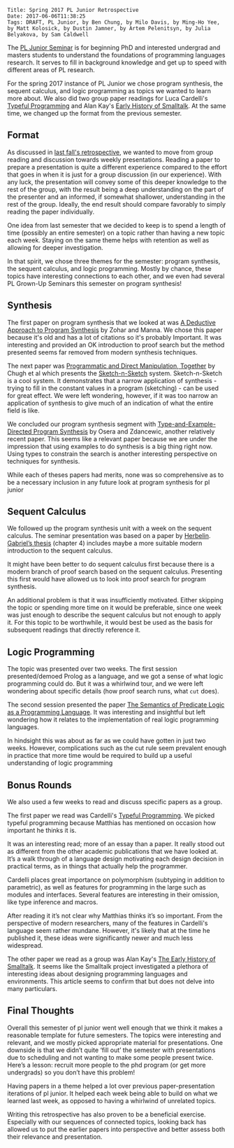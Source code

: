     Title: Spring 2017 PL Junior Retrospective
    Date: 2017-06-06T11:38:25
    Tags: DRAFT, PL Junior, by Ben Chung, by Milo Davis, by Ming-Ho Yee, by Matt Kolosick, by Dustin Jamner, by Artem Pelenitsyn, by Julia Belyakova, by Sam Caldwell

The [PL Junior Seminar][pljunior] is for beginning PhD and interested
undergrad and masters students to understand the foundations of
programming languages research. It serves to fill in background
knowledge and get up to speed with different areas of PL research.

For the spring 2017 instance of PL Junior we chose program synthesis,
the sequent calculus, and logic programming as topics we wanted to
learn more about. We also did two group paper readings for Luca
Cardelli's [Typeful Programming][typeful] and Alan Kay's
[Early History of Smalltalk][smalltalk]. At the same time, we changed
up the format from the previous semester.

<!-- more -->


## Format

As discussed in [last fall's retrospective][fall16retro], we wanted to
move from group reading and discussion towards weekly presentations.
Reading a paper to prepare a presentation is quite a different
experience compared to the effort that goes in when it is just for a
group discussion (in our experience). With any luck, the presentation
will convey some of this deeper knowledge to the rest of the group,
with the result being a deep understanding on the part of the
presenter and an informed, if somewhat shallower, understanding in the
rest of the group. Ideally, the end result should compare favorably to
simply reading the paper individually.

One idea from last semester that we decided to keep is to spend a
length of time (possibly an entire semester) on a topic rather than
having a new topic each week. Staying on the same theme helps with
retention as well as allowing for deeper investigation.

In that spirit, we chose three themes for the semester: program
synthesis, the sequent calculus, and logic programming. Mostly by
chance, these topics have interesting connections to each other, and
we even had several PL Grown-Up Seminars this semester on program
synthesis!

## Synthesis

The first paper on program synthesis that we looked at was
[A Deductive Approach to Program Synthesis][deductive] by Zohar and
Manna. We chose this paper because it's old and has a lot of citations
so it's probably Important. It was interesting and provided an OK
introduction to proof search but the method presented seems far
removed from modern synthesis techniques.

The next paper was
[Programmatic and Direct Manipulation, Together][progdirect] by Chugh
et al which presents the [Sketch-n-Sketch][sketchnsketch] system.
Sketch-n-Sketch is a cool system. It demonstrates that a narrow
application of synthesis - trying to fill in the constant values in a
program (sketching) - can be used for great effect. We were left
wondering, however, if it was too narrow an application of synthesis
to give much of an indication of what the entire field is like.

We concluded our program synthesis segment with
[Type-and-Example-Directed Program Synthesis][typeandexample] by Osera
and Zdancewic, another relatively recent paper. This seems like a
relevant paper because we are under the impression that using examples
to do synthesis is a big thing right now. Using types to constrain the
search is another interesting perspective on techniques for synthesis.

While each of theses papers had merits, none was so comprehensive as
to be a necessary inclusion in any future look at program synthesis
for pl junior

## Sequent Calculus

We followed up the program synthesis unit with a week on the sequent
calculus. The seminar presentation was based on a paper by
[Herbelin][Herbelin]. [Gabriel’s thesis][gab] (chapter 4) includes
maybe a more suitable modern introduction to the sequent calculus.

It might have been better to do sequent calculus first because there
is a modern branch of proof search based on the sequent calculus.
Presenting this first would have allowed us to look into proof search
for program synthesis.

An additional problem is that it was insufficiently motivated. Either
skipping the topic or spending more time on it would be preferable,
since one week was just enough to describe the sequent calculus but
not enough to apply it. For this topic to be worthwhile, it would best
be used as the basis for subsequent readings that directly reference
it.

## Logic Programming

The topic was presented over two weeks. The first session
presented/demoed Prolog as a language, and we got a sense of what
logic programming could do. But it was a whirlwind tour, and we were
left wondering about specific details (how proof search runs, what
`cut` does).

The second session presented the paper
[The Semantics of Predicate Logic as a Programming Language][predlogic].
It was interesting and insightful but left wondering how it relates to
the implementation of real logic programming languages.

In hindsight this was about as far as we could have gotten in just two
weeks. However, complications such as the cut rule seem prevalent
enough in practice that more time would be required to build up a
useful understanding of logic programming

## Bonus Rounds

We also used a few weeks to read and discuss specific papers as a
group.

The first paper we read was Cardelli's [Typeful Programming][typeful].
We picked typeful programming because Matthias has mentioned on
occasion how important he thinks it is.

It was an interesting read; more of an essay than a paper. It really
stood out as different from the other academic publications that we
have looked at. It’s a walk through of a language design motivating
each design decision in practical terms, as in things that actually
help the programmer.

Cardelli places great importance on polymorphism (subtyping in
addition to parametric), as well as features for programming in the
large such as modules and interfaces. Several features are interesting
in their omission, like type inference and macros.

After reading it it’s not clear why Matthias thinks it’s so important.
From the perspective of modern researchers, many of the features in
Cardelli's language seem rather mundane. However, it's likely that at
the time he published it, these ideas were significantly newer and
much less widespread.

The other paper we read as a group was Alan Kay's
[The Early History of Smalltalk][smalltalk]. It seems like the
Smalltalk project investigated a plethora of interesting ideas about
designing programming languages and environments. This article seems
to confirm that but does not delve into many particulars.

## Final Thoughts

Overall this semester of pl junior went well enough that we think it
makes a reasonable template for future semesters. The topics were
interesting and relevant, and we mostly picked appropriate material
for presentations. One downside is that we didn’t quite ‘fill out’ the
semester with presentations due to scheduling and not wanting to make
some people present twice. Here’s a lesson: recruit more people to the
phd program (or get more undergrads) so you don’t have this problem!

Having papers in a theme helped a lot over previous paper-presentation
iterations of pl junior. It helped each week being able to build on
what we learned last week, as opposed to having a whirlwind of
unrelated topics.

Writing this retrospective has also proven to be a beneficial
exercise. Especially with our sequences of connected topics, looking
back has allowed us to put the earlier papers into perspective and
better assess both their relevance and presentation.


[typeful]: http://www.lucacardelli.name/Papers/TypefulProg.pdf
[deductive]: https://www.sri.com/sites/default/files/uploads/publications/pdf/725.pdf
[progdirect]: https://arxiv.org/abs/1507.02988
[sketchnsketch]: https://ravichugh.github.io/sketch-n-sketch/index.html
[typeandexample]: http://www.cis.upenn.edu/~stevez/papers/OZ15.pdf
[Herbelin]: https://hal.inria.fr/inria-00381525/document
[gab]: http://www.ccs.neu.edu/home/gasche/phd_thesis/scherer-thesis.pdf
[predlogic]: http://www.doc.ic.ac.uk/~rak/papers/kowalski-van_emden.pdf
[smalltalk]: http://worrydream.com/EarlyHistoryOfSmalltalk/
[pljunior]: http://prl.ccs.neu.edu/seminars.html
[fall16retro]: http://prl.ccs.neu.edu/blog/2017/01/02/fall-2016-pl-junior-retrospective/
